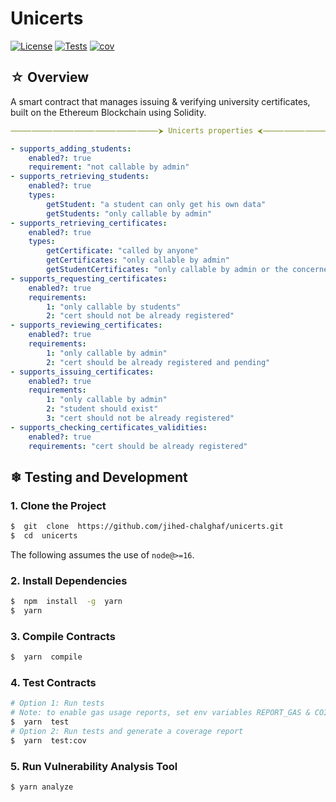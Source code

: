 
# Unicerts

[![License][license-image]][license] [![Tests][tests-image]][tests-workflow] [![cov][cov-image]][repo-actions]

[license-image]: https://img.shields.io/badge/license-BSD-green.svg
[license]: https://github.com/jihed-chalghaf/unicerts/blob/master/LICENSE.md
[tests-image]: https://github.com/jihed-chalghaf/unicerts/workflows/tests/badge.svg
[tests-workflow]: https://github.com/jihed-chalghaf/unicerts/actions/workflows/tests.yml
[cov-image]: https://jihed-chalghaf.github.io/unicerts/badges/coverage.svg
[repo-actions]: https://github.com/jihed-chalghaf/unicerts/actions

## ☆ Overview

A smart contract that manages issuing & verifying university certificates, built on the Ethereum Blockchain using Solidity.

```yaml
⸻⸻⸻⸻⸻⸻⸻⮞ Unicerts properties ⮜⸻⸻⸻⸻⸻⸻⸻

- supports_adding_students:
    enabled?: true
    requirement: "not callable by admin"
- supports_retrieving_students:
    enabled?: true
    types:
        getStudent: "a student can only get his own data"
        getStudents: "only callable by admin"
- supports_retrieving_certificates:
    enabled?: true
    types:
        getCertificate: "called by anyone"
        getCertificates: "only callable by admin"
        getStudentCertificates: "only callable by admin or the concerned student"
- supports_requesting_certificates:
    enabled?: true
    requirements:
        1: "only callable by students"
        2: "cert should not be already registered"
- supports_reviewing_certificates:
    enabled?: true
    requirements:
        1: "only callable by admin"
        2: "cert should be already registered and pending"
- supports_issuing_certificates:
    enabled?: true
    requirements:
        1: "only callable by admin"
        2: "student should exist"
        3: "cert should not be already registered"
- supports_checking_certificates_validities:
    enabled?: true
    requirements: "cert should be already registered"
```

## ❄ Testing and Development

### 1. Clone the Project
```bash
$  git  clone  https://github.com/jihed-chalghaf/unicerts.git
$  cd  unicerts
```

The following assumes the use of `node@>=16`.

### 2. Install Dependencies

```bash
$  npm  install  -g  yarn
$  yarn
```

### 3. Compile Contracts

```bash
$  yarn  compile
```

### 4. Test Contracts

```bash
# Option 1: Run tests
# Note: to enable gas usage reports, set env variables REPORT_GAS & COINMARKETCAP_API_KEY.
$  yarn  test
# Option 2: Run tests and generate a coverage report
$  yarn  test:cov
```

### 5. Run Vulnerability Analysis Tool

```bash
$ yarn analyze
```